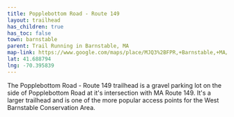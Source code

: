 ```yaml
---
title: Popplebottom Road - Route 149
layout: trailhead
has_children: true
has_toc: false
town: barnstable
parent: Trail Running in Barnstable, MA
map-link: https://www.google.com/maps/place/MJQ3%2BFPR,+Barnstable,+MA/
lat: 41.688794
lng: -70.395839
---
```

The Popplebottom Road - Route 149 trailhead is a gravel parking lot on the side of Popplebottom Road at it's intersection with MA Route 149. It's a larger trailhead and is one of the more popular access points for the West Barnstable Conservation Area.